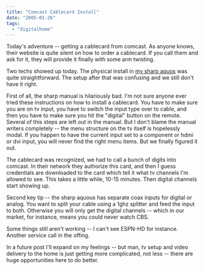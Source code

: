 ```yaml
---
title: "Comcast Cablecard Install"
date: "2005-01-26"
tags: 
  - "digitalhome"
---
```


Today's adventure -- getting a cablecard from comcast. As anyone knows, their website is quite silent on how to order a cablecard. If you call them and ask for it, they will provide it finally with some arm twisting.

Two techs showed up today. The physical install in [my sharp aquos](http://www.theludwigs.com/archives/001775.html) was quite straightforward. The setup after that was confusing and we still don't have it right.

First of all, the sharp manual is hilariously bad. I'm not sure anyone ever tried these instructions on how to install a cablecard. You have to make sure you are on tv input, you have to switch the input type over to cable, and then you have to make sure you hit the "digital" button on the remote. Several of this steps are left out in the manual. But I don't blame the manual writers completely -- the menu structure on the tv itself is hopelessly modal. If you happen to have the current input set to a component or hdmi or dvi input, you will never find the right menu items. But we finally figured it out.

The cablecard was recognized, we had to call a bunch of digits into comcast. In their network they authorize this card, and then I guess credentials are downloaded to the card which tell it what tv channels I'm allowed to see. This takes a little while, 10-15 minutes. Then digital channels start showing up.

Second key tip -- the sharp aquous has separate coax inputs for digital or analog. You want to split your cable using a 1ghz splitter and feed the input to both. Otherwise you will only get the digital channels -- which in our market, for instance, means you could never watch CBS.

Some things still aren't working -- I can't see ESPN-HD for instance. Another service call in the offing.

In a future post I'll expand on my feelings -- but man, tv setup and video delivery to the home is just getting more complicated, not less -- there are huge opportunities here to do better.
